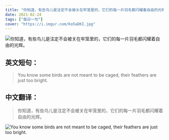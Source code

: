 ```yaml
---
title: "你知道，有些鸟儿是注定不会被关在牢笼里的，它们的每一片羽毛都闪耀着自由的光辉。"
date: 2021-02-24
tags: ["每日一句"]
cover: "https://i.imgur.com/Ko5aDKI.jpg"
---
```


![你知道，有些鸟儿是注定不会被关在牢笼里的，它们的每一片羽毛都闪耀着自由的光辉。](https://i.imgur.com/Dk08Wfa.jpg)

## 英文短句：
> You know some birds are not meant to be caged, their feathers are just too bright.

<!--more-->

## 中文翻译：
> 你知道，有些鸟儿是注定不会被关在牢笼里的，它们的每一片羽毛都闪耀着自由的光辉。

![You know some birds are not meant to be caged, their feathers are just too bright.](https://i.imgur.com/PYKvT6I.jpg)


